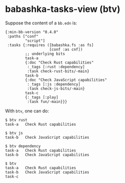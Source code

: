 # babashka-tasks-view (btv)

Suppose the content of a `bb.edn` is:

```edn
{:min-bb-version "0.4.0"
 :paths ["conf"
         "script"]
 :tasks {:requires ([babashka.fs :as fs]
                    [conf :as cnf])
         ;; underlying bits
         task-a
         {:doc "Check Rust capabilities"
          :_tags [:rust :dependency]
          :task check-rust-bits/-main}
         task-b
         {:doc "Check JavaScript capabilities"
          :_tags [:js :dependency]
          :task check-js-bits/-main}
         task-c
         {:_tags [:play]
          :task fun/-main}}}
```

With `btv`, one can do:

```
$ btv rust
task-a   Check Rust capabilities
```

```
$ btv js
task-b   Check JavaScript capabilities
```

```
$ btv dependency
task-a   Check Rust capabilities
task-b   Check JavaScript capabilities
```

```
$ btv
task-a   Check Rust capabilities
task-b   Check JavaScript capabilities
task-c
```
